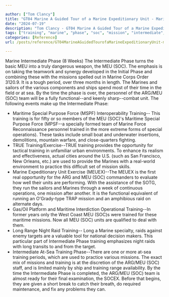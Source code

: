 ```yaml
---

author: ["Tom Clancy"]
title: "GT04 Marine A Guided Tour of a Marine Expeditionary Unit - Marine_split_136.html"
date: "2024-07-19"
description: "Tom Clancy - GT04 Marine A Guided Tour of a Marine Expeditionary Unit"
tags: ["training", "marine", "phase", "soc", "mission", "intermediate", "meu", "unit", "maritime", "raid", "time", "team", "special", "force", "long", "week", "period", "sailor", "various", "ship", "personnel", "functional", "purpose", "trained", "operation"]
categories: [Reference]
url: /posts/reference/GT04MarineAGuidedTourofaMarineExpeditionaryUnit-marinesplit136html

---
```



Marine
Intermediate Phase (8 Weeks)
The Intermediate Phase turns the basic MEU into a truly dangerous weapon, the MEU (SOC). The emphasis is on taking the teamwork and synergy developed in the Initial Phase and combining these with the missions spelled out in Marine Corps Order 3120.9. It is a tough period, over three months in length. The Marines and sailors of the various components and ships spend most of their time in the field or at sea. By the time the phase is over, the personnel of the ARG/MEU (SOC) team will be a fully functional--and keenly sharp--combat unit. The following events make up the Intermediate Phase:
* Maritime Special Purpose Force (MSPF) Interoperability Training-- This training is for fifty or so members of the MEU (SOC)'s Maritime Special Purpose Force (MPSF--a specially formed team of Marine Force Reconnaissance personnel trained in the more extreme forms of special operations). These tasks include small boat and underwater insertions, demolitions, mountain warfare, and close-quarters fighting.
* TRUE Training/Exercise--TRUE training provides the opportunity for tactical training in unfamiliar urban environments. To enhance its realism and effectiveness, actual cities around the U.S. (such as San Francisco, New Orleans, etc.) are used to provide the Marines with a real-world environment to practice this difficult set of mission skills.
* Marine Expeditionary Unit Exercise (MEUEX)--The MEUEX is the first real opportunity for the ARG and MEU (SOC) commanders to evaluate how well their units are performing. With the assistance of the SOTG, they run the sailors and Marines through a week of continuous operations, one mission after another. It is the functional equivalent of running an O'Grady-type TRAP mission and an amphibious raid on alternate days.
* Gas/Oil Platform and Maritime Interdiction Operational Training--In former years only the West Coast MEU (SOC)s were trained for these maritime missions. Now all MEU (SOC) units are qualified to deal with them.
* Long Range Night Raid Training-- Long a Marine specialty, raids against enemy targets are a valuable tool for national decision makers. This particular part of Intermediate Phase training emphasizes night raids with long transits to and from the target.
* Intermediate At-Sea Training Phase--There are one or more at-sea training periods, which are used to practice various missions. The exact mix of missions and training is at the discretion of the ARG/MEU (SOC) staff, and is limited mainly by ship and training range availability.
By the time the Intermediate Phase is completed, the ARG/MEU (SOC) team is almost ready for their final examination, the SOCEX. Before that begins, they are given a short break to catch their breath, do required maintenance, and fix any problems they can.
